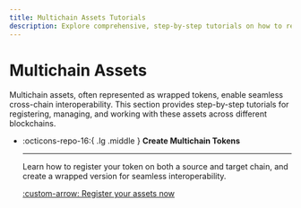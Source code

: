 ```yaml
---
title: Multichain Assets Tutorials
description: Explore comprehensive, step-by-step tutorials on how to register, manage, and work with multichain assets within the Wormhole ecosystem.
---
```


# Multichain Assets

Multichain assets, often represented as wrapped tokens, enable seamless cross-chain interoperability. This section provides step-by-step tutorials for registering, managing, and working with these assets across different blockchains.

<div class="grid cards" markdown>

-   :octicons-repo-16:{ .lg .middle } **Create Multichain Tokens**

    ---

    Learn how to register your token on both a source and target chain, and create a wrapped version for seamless interoperability.

    [:custom-arrow: Register your assets now](/docs/tutorials/multichain-assets/multichain-token/)

</div>